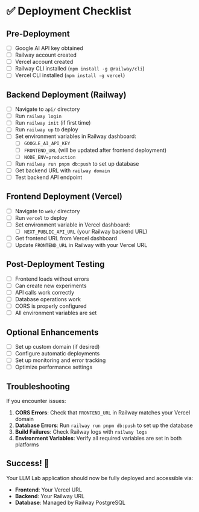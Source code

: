 # ✅ Deployment Checklist

## Pre-Deployment

- [ ] Google AI API key obtained
- [ ] Railway account created
- [ ] Vercel account created
- [ ] Railway CLI installed (`npm install -g @railway/cli`)
- [ ] Vercel CLI installed (`npm install -g vercel`)

## Backend Deployment (Railway)

- [ ] Navigate to `api/` directory
- [ ] Run `railway login`
- [ ] Run `railway init` (if first time)
- [ ] Run `railway up` to deploy
- [ ] Set environment variables in Railway dashboard:
  - [ ] `GOOGLE_AI_API_KEY`
  - [ ] `FRONTEND_URL` (will be updated after frontend deployment)
  - [ ] `NODE_ENV=production`
- [ ] Run `railway run pnpm db:push` to set up database
- [ ] Get backend URL with `railway domain`
- [ ] Test backend API endpoint

## Frontend Deployment (Vercel)

- [ ] Navigate to `web/` directory
- [ ] Run `vercel` to deploy
- [ ] Set environment variable in Vercel dashboard:
  - [ ] `NEXT_PUBLIC_API_URL` (your Railway backend URL)
- [ ] Get frontend URL from Vercel dashboard
- [ ] Update `FRONTEND_URL` in Railway with your Vercel URL

## Post-Deployment Testing

- [ ] Frontend loads without errors
- [ ] Can create new experiments
- [ ] API calls work correctly
- [ ] Database operations work
- [ ] CORS is properly configured
- [ ] All environment variables are set

## Optional Enhancements

- [ ] Set up custom domain (if desired)
- [ ] Configure automatic deployments
- [ ] Set up monitoring and error tracking
- [ ] Optimize performance settings

## Troubleshooting

If you encounter issues:

1. **CORS Errors**: Check that `FRONTEND_URL` in Railway matches your Vercel domain
2. **Database Errors**: Run `railway run pnpm db:push` to set up the database
3. **Build Failures**: Check Railway logs with `railway logs`
4. **Environment Variables**: Verify all required variables are set in both platforms

## Success! 🎉

Your LLM Lab application should now be fully deployed and accessible via:

- **Frontend**: Your Vercel URL
- **Backend**: Your Railway URL
- **Database**: Managed by Railway PostgreSQL
